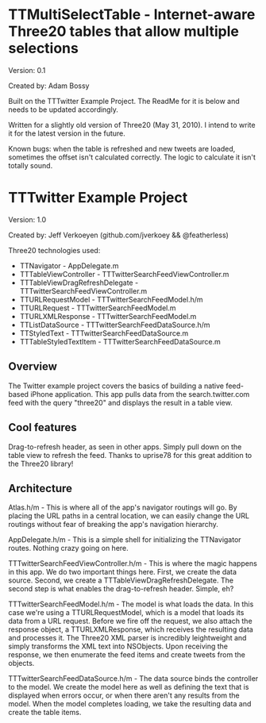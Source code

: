 TTMultiSelectTable - Internet-aware Three20 tables that allow multiple selections
=========================

Version: 0.1

Created by: Adam Bossy

Built on the TTTwitter Example Project. The ReadMe for it is below and needs to be updated accordingly. 

Written for a slightly old version of Three20 (May 31, 2010). I intend to write it for the latest version
in the future.

Known bugs: when the table is refreshed and new tweets are loaded, sometimes the offset isn't calculated 
correctly. The logic to calculate it isn't totally sound.


TTTwitter Example Project
=========================

Version: 1.0

Created by: Jeff Verkoeyen (github.com/jverkoey && @featherless)

Three20 technologies used:

* TTNavigator                     - AppDelegate.m
* TTTableViewController           - TTTwitterSearchFeedViewController.m
* TTTableViewDragRefreshDelegate  - TTTwitterSearchFeedViewController.m
* TTURLRequestModel               - TTTwitterSearchFeedModel.h/m
* TTURLRequest                    - TTTwitterSearchFeedModel.m
* TTURLXMLResponse                - TTTwitterSearchFeedModel.m
* TTListDataSource                - TTTwitterSearchFeedDataSource.h/m
* TTStyledText                    - TTTwitterSearchFeedDataSource.m
* TTTableStyledTextItem           - TTTwitterSearchFeedDataSource.m

Overview
--------

The Twitter example project covers the basics of building a native feed-based iPhone application.
This app pulls data from the search.twitter.com feed with the query "three20" and displays the
result in a table view.

Cool features
-------------

Drag-to-refresh header, as seen in other apps. Simply pull down on the table view to refresh the
feed. Thanks to uprise78 for this great addition to the Three20 library!

Architecture
------------

Atlas.h/m - This is where all of the app's navigator routings will go. By placing the URL paths in
a central location, we can easily change the URL routings without fear of breaking the app's
navigation hierarchy.

AppDelegate.h/m - This is a simple shell for initializing the TTNavigator routes. Nothing crazy
going on here.

TTTwitterSearchFeedViewController.h/m - This is where the magic happens in this app. We do two
important things here. First, we create the data source. Second, we create a
TTTableViewDragRefreshDelegate. The second step is what enables the drag-to-refresh header.
Simple, eh?

TTTwitterSearchFeedModel.h/m - The model is what loads the data. In this case we're using a
TTURLRequestModel, which is a model that loads its data from a URL request. Before we fire off the
request, we also attach the response object, a TTURLXMLResponse, which receives the resulting data
and processes it. The Three20 XML parser is incredibly leightweight and simply transforms the XML
text into NSObjects. Upon receiving the response, we then enumerate the feed items and create
tweets from the objects.

TTTwitterSearchFeedDataSource.h/m - The data source binds the controller to the model. We create
the model here as well as defining the text that is displayed when errors occur, or when there
aren't any results from the model. When the model completes loading, we take the resulting data and
create the table items.

